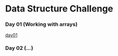 # Data Structure Challenge

### Day 01 (Working with arrays)

[day01](/day01.cpp)</br>

### Day 02 (...)